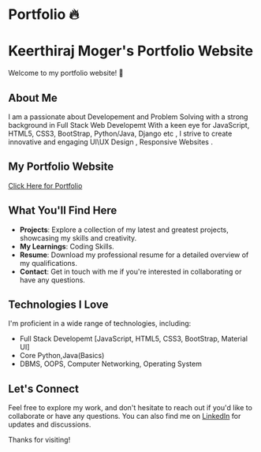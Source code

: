 # Portfolio 🔥

# Keerthiraj Moger's Portfolio Website

Welcome to my portfolio website! 🚀

## About Me

I am a passionate about Developement and Problem Solving with a strong background in Full Stack Web Developemt With a keen eye for JavaScript, HTML5, CSS3, BootStrap, Python/Java, Django etc , I strive to create innovative and engaging UI\UX Design , Responsive Websites .

## My Portfolio Website
[Click Here for Portfolio](https://keer324.github.io/Keerthiraj-Portfolio/)


## What You'll Find Here

- **Projects**: Explore a collection of my latest and greatest projects, showcasing my skills and creativity.
- **My Learnings**: Coding Skills.
- **Resume**: Download my professional resume for a detailed overview of my qualifications.
- **Contact**: Get in touch with me if you're interested in collaborating or have any questions.

## Technologies I Love

I'm proficient in a wide range of technologies, including:

- Full Stack Developemt [JavaScript, HTML5, CSS3, BootStrap, Material UI]
- Core Python,Java(Basics)
- DBMS, OOPS, Computer Networking, Operating System

## Let's Connect

Feel free to explore my work, and don't hesitate to reach out if you'd like to collaborate or have any questions. You can also find me on [LinkedIn](https://github.com/Keer324) for updates and discussions.

Thanks for visiting!
